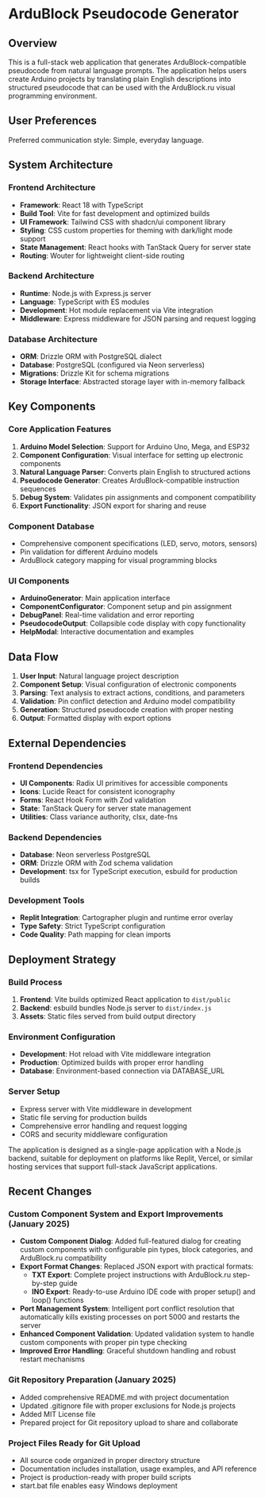 # ArduBlock Pseudocode Generator

## Overview

This is a full-stack web application that generates ArduBlock-compatible pseudocode from natural language prompts. The application helps users create Arduino projects by translating plain English descriptions into structured pseudocode that can be used with the ArduBlock.ru visual programming environment.

## User Preferences

Preferred communication style: Simple, everyday language.

## System Architecture

### Frontend Architecture
- **Framework**: React 18 with TypeScript
- **Build Tool**: Vite for fast development and optimized builds
- **UI Framework**: Tailwind CSS with shadcn/ui component library
- **Styling**: CSS custom properties for theming with dark/light mode support
- **State Management**: React hooks with TanStack Query for server state
- **Routing**: Wouter for lightweight client-side routing

### Backend Architecture
- **Runtime**: Node.js with Express.js server
- **Language**: TypeScript with ES modules
- **Development**: Hot module replacement via Vite integration
- **Middleware**: Express middleware for JSON parsing and request logging

### Database Architecture
- **ORM**: Drizzle ORM with PostgreSQL dialect
- **Database**: PostgreSQL (configured via Neon serverless)
- **Migrations**: Drizzle Kit for schema migrations
- **Storage Interface**: Abstracted storage layer with in-memory fallback

## Key Components

### Core Application Features
1. **Arduino Model Selection**: Support for Arduino Uno, Mega, and ESP32
2. **Component Configuration**: Visual interface for setting up electronic components
3. **Natural Language Parser**: Converts plain English to structured actions
4. **Pseudocode Generator**: Creates ArduBlock-compatible instruction sequences
5. **Debug System**: Validates pin assignments and component compatibility
6. **Export Functionality**: JSON export for sharing and reuse

### Component Database
- Comprehensive component specifications (LED, servo, motors, sensors)
- Pin validation for different Arduino models
- ArduBlock category mapping for visual programming blocks

### UI Components
- **ArduinoGenerator**: Main application interface
- **ComponentConfigurator**: Component setup and pin assignment
- **DebugPanel**: Real-time validation and error reporting
- **PseudocodeOutput**: Collapsible code display with copy functionality
- **HelpModal**: Interactive documentation and examples

## Data Flow

1. **User Input**: Natural language project description
2. **Component Setup**: Visual configuration of electronic components
3. **Parsing**: Text analysis to extract actions, conditions, and parameters
4. **Validation**: Pin conflict detection and Arduino model compatibility
5. **Generation**: Structured pseudocode creation with proper nesting
6. **Output**: Formatted display with export options

## External Dependencies

### Frontend Dependencies
- **UI Components**: Radix UI primitives for accessible components
- **Icons**: Lucide React for consistent iconography
- **Forms**: React Hook Form with Zod validation
- **State**: TanStack Query for server state management
- **Utilities**: Class variance authority, clsx, date-fns

### Backend Dependencies
- **Database**: Neon serverless PostgreSQL
- **ORM**: Drizzle ORM with Zod schema validation
- **Development**: tsx for TypeScript execution, esbuild for production builds

### Development Tools
- **Replit Integration**: Cartographer plugin and runtime error overlay
- **Type Safety**: Strict TypeScript configuration
- **Code Quality**: Path mapping for clean imports

## Deployment Strategy

### Build Process
1. **Frontend**: Vite builds optimized React application to `dist/public`
2. **Backend**: esbuild bundles Node.js server to `dist/index.js`
3. **Assets**: Static files served from build output directory

### Environment Configuration
- **Development**: Hot reload with Vite middleware integration
- **Production**: Optimized builds with proper error handling
- **Database**: Environment-based connection via DATABASE_URL

### Server Setup
- Express server with Vite middleware in development
- Static file serving for production builds
- Comprehensive error handling and request logging
- CORS and security middleware configuration

The application is designed as a single-page application with a Node.js backend, suitable for deployment on platforms like Replit, Vercel, or similar hosting services that support full-stack JavaScript applications.

## Recent Changes

### Custom Component System and Export Improvements (January 2025)
- **Custom Component Dialog**: Added full-featured dialog for creating custom components with configurable pin types, block categories, and ArduBlock.ru compatibility
- **Export Format Changes**: Replaced JSON export with practical formats:
  - **TXT Export**: Complete project instructions with ArduBlock.ru step-by-step guide
  - **INO Export**: Ready-to-use Arduino IDE code with proper setup() and loop() functions
- **Port Management System**: Intelligent port conflict resolution that automatically kills existing processes on port 5000 and restarts the server
- **Enhanced Component Validation**: Updated validation system to handle custom components with proper pin type checking
- **Improved Error Handling**: Graceful shutdown handling and robust restart mechanisms

### Git Repository Preparation (January 2025)
- Added comprehensive README.md with project documentation
- Updated .gitignore file with proper exclusions for Node.js projects
- Added MIT License file
- Prepared project for Git repository upload to share and collaborate

### Project Files Ready for Git Upload
- All source code organized in proper directory structure
- Documentation includes installation, usage examples, and API reference
- Project is production-ready with proper build scripts
- start.bat file enables easy Windows deployment